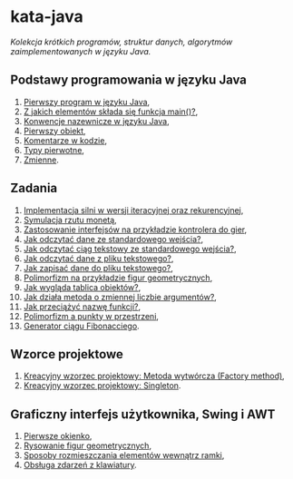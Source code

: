 # kata-java
_Kolekcja krótkich programów, struktur danych, algorytmów zaimplementowanych w języku Java._

Podstawy programowania w języku Java
----------------------------

001. [Pierwszy program w języku Java](/basic/lesson001.java),
002. [Z jakich elementów składa się funkcja main()?](/basic/lesson002.java),
003. [Konwencje nazewnicze w języku Java](/basic/lesson003.java),
004. [Pierwszy obiekt](/basic/lesson004.java),
005. [Komentarze w kodzie](/basic/lesson005.java),
006. [Typy pierwotne](/basic/lesson006.java),
007. [Zmienne](/basic/lesson007.java).

Zadania
----------------------------
001. [Implementacja silni w wersji iteracyjnej oraz rekurencyjnej](/tasks/factorial.java),
002. [Symulacja rzutu monetą](/tasks/coin.java),
003. [Zastosowanie interfejsów na przykładzie kontrolera do gier](/tasks/joystick.java),
004. [Jak odczytać dane ze standardowego wejścia?](/tasks/readDataFromStandardInput.java),
005. [Jak odczytać ciąg tekstowy ze standardowego wejścia?](/tasks/readTextFromStandardInput.java),
006. [Jak odczytać dane z pliku tekstowego?](/tasks/readDataFromFile.java),
007. [Jak zapisać dane do pliku tekstowego?](/tasks/saveDataToFile.java),
008. [Polimorfizm na przykładzie figur geometrycznych](/tasks/figures.java),
009. [Jak wygląda tablica obiektów?](/tasks/arrayOfEmployees.java),
010. [Jak działa metoda o zmiennej liczbie argumentów?](/tasks/varargs.java),
011. [Jak przeciążyć nazwę funkcji?](/tasks/overloading.java),
012. [Polimorfizm a punkty w przestrzeni](/tasks/points.java),
013. [Generator ciągu Fibonacciego](/tasks/fibonacci.java).

Wzorce projektowe
----------------------------
001. [Kreacyjny wzorzec projektowy: Metoda wytwórcza (Factory method)](/patterns/facroryMethod.java),
002. [Kreacyjny wzorzec projektowy: Singleton](/patterns/singleton.java).

Graficzny interfejs użytkownika, Swing i AWT
----------------------------
001. [Pierwsze okienko](/ui/firstWindow.java),
002. [Rysowanie figur geometrycznych](/ui/drawing.java),
003. [Sposoby rozmieszczania elementów wewnątrz ramki](/ui/layout.java),
004. [Obsługa zdarzeń z klawiatury](/ui/keyboard.java).

